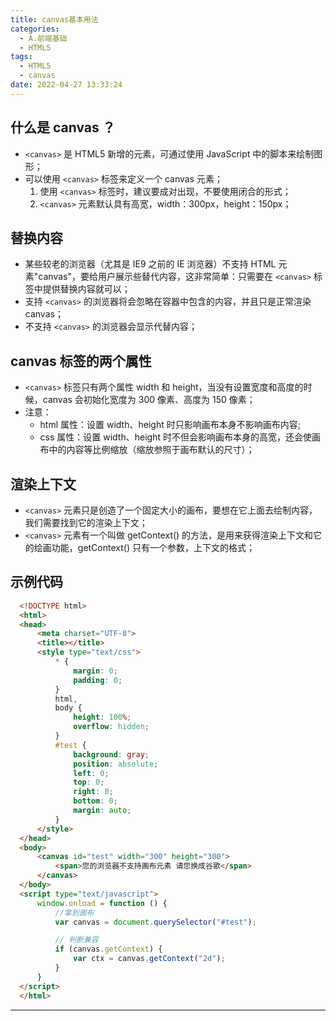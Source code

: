 ```yaml
---
title: canvas基本用法
categories:
  - A.前端基础
  - HTML5
tags:
  - HTML5
  - canvas
date: 2022-04-27 13:33:24
---
```


## 什么是 canvas ？

- `<canvas>` 是 HTML5 新增的元素，可通过使用 JavaScript 中的脚本来绘制图形；
- 可以使用 `<canvas>` 标签来定义一个 canvas 元素；
  1. 使用 `<canvas>` 标签时，建议要成对出现，不要使用闭合的形式；
  2. `<canvas>` 元素默认具有高宽，width：300px，height：150px；

## 替换内容

- 某些较老的浏览器（尤其是 IE9 之前的 IE 浏览器）不支持 HTML 元素"canvas"，要给用户展示些替代内容，这非常简单：只需要在 `<canvas>` 标签中提供替换内容就可以；
- 支持 `<canvas>` 的浏览器将会忽略在容器中包含的内容，并且只是正常渲染 canvas；
- 不支持 `<canvas>` 的浏览器会显示代替内容；

## canvas 标签的两个属性

- `<canvas>` 标签只有两个属性 width 和 height，当没有设置宽度和高度的时候，canvas 会初始化宽度为 300 像素、高度为 150 像素；
- 注意：
  - html 属性：设置 width、height 时只影响画布本身不影响画布内容;
  - css 属性：设置 width、height 时不但会影响画布本身的高宽，还会使画布中的内容等比例缩放（缩放参照于画布默认的尺寸）；

## 渲染上下文

- `<canvas>` 元素只是创造了一个固定大小的画布，要想在它上面去绘制内容，我们需要找到它的渲染上下文；
- `<canvas>` 元素有一个叫做 getContext() 的方法，是用来获得渲染上下文和它的绘画功能，getContext() 只有一个参数，上下文的格式；

## 示例代码
  ```HTML
    <!DOCTYPE html>
    <html>
    <head>
        <meta charset="UTF-8">
        <title></title>
        <style type="text/css">
            * {
                margin: 0;
                padding: 0;
            }
            html,
            body {
                height: 100%;
                overflow: hidden;
            }
            #test {
                background: gray;
                position: absolute;
                left: 0;
                top: 0;
                right: 0;
                bottom: 0;
                margin: auto;
            }
        </style>
    </head>
    <body>
        <canvas id="test" width="300" height="300">
            <span>您的浏览器不支持画布元素 请您换成谷歌</span>
        </canvas>
    </body>
    <script type="text/javascript">
        window.onload = function () {
            //拿到画布
            var canvas = document.querySelector("#test");

            // 判断兼容
            if (canvas.getContext) {
                var ctx = canvas.getContext("2d");
            }
        }
    </script>
    </html>
  ```

---
